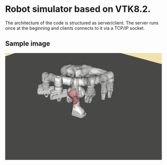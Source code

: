 # Robot simulator based on VTK8.2.

The architecture of the code is structured as server/client. The server runs once at the beginning and clients connects to it via a TCP/IP socket.


## Sample image

![](https://github.com/pardi/robot_simulator/blob/master/images/panda_movement.gif)
